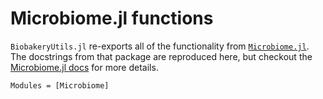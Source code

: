 # Microbiome.jl functions

`BiobakeryUtils.jl` re-exports all of the functionality
from [`Microbiome.jl`](https://github.com/EcoJulia/Microbiome.jl).
The docstrings from that package are reproduced here,
but checkout the [Microbiome.jl docs](https://docs.ecojulia.org/Microbiome.jl/stable/) for more details.

```@autodocs
Modules = [Microbiome]
```
